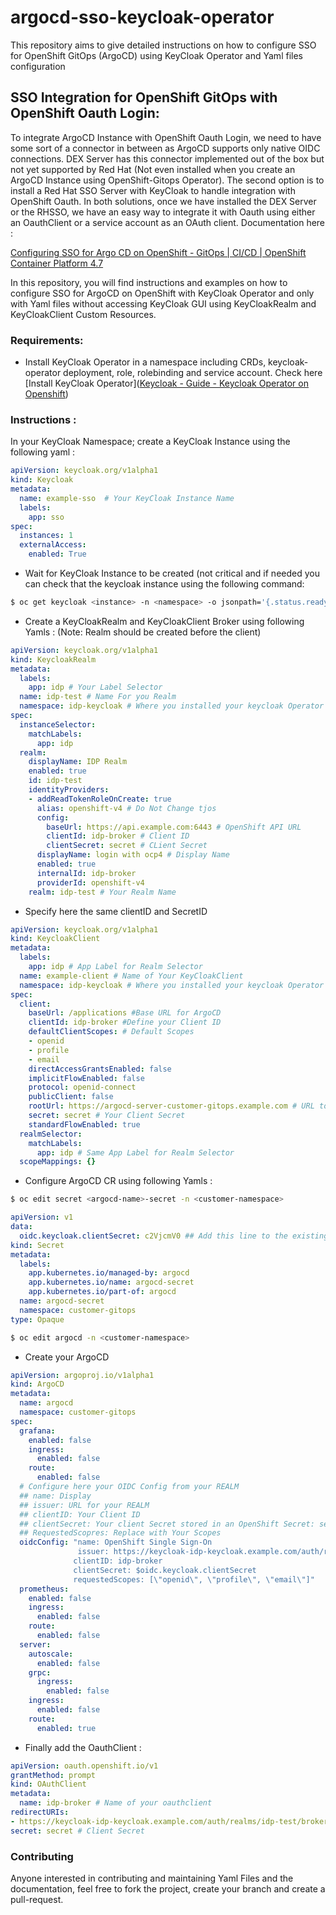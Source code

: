 # argocd-sso-keycloak-operator
This repository aims to give detailed instructions on how to configure SSO for OpenShift GitOps (ArgoCD) using KeyCloak Operator and Yaml files configuration

## SSO Integration for OpenShift GitOps with OpenShift Oauth Login:

To integrate ArgoCD Instance with OpenShift Oauth Login, we need to have some sort of a connector in between as ArgoCD supports only native OIDC connections. DEX Server has this connector implemented out of the box but not yet supported by Red Hat (Not even installed when you create an ArgoCD Instance using OpenShift-Gitops Operator). The second option is to install a Red Hat SSO Server with KeyCloak to handle integration with OpenShift Oauth. In both solutions, once we have installed the DEX Server or the RHSSO, we have an easy way to integrate it with Oauth using either an OauthClient or a service account as an OAuth client. Documentation here :

[Configuring SSO for Argo CD on OpenShift - GitOps | CI/CD | OpenShift Container Platform 4.7](https://docs.openshift.com/container-platform/4.7/cicd/gitops/configuring-sso-for-argo-cd-on-openshift.html#registering-an-additional-oauth-client_configuring-sso-for-argo-cd-on-openshift)

In this repository, you will find instructions and examples on how to configure SSO for ArgoCD on OpenShift with KeyCloak Operator and only with Yaml files without accessing KeyCloak GUI using KeyCloakRealm and KeyCloakClient Custom Resources. 

### Requirements:

* Install KeyCloak Operator in a namespace including CRDs, keycloak-operator deployment, role, rolebinding and service account. Check here [Install KeyCloak Operator]([Keycloak - Guide - Keycloak Operator on Openshift](https://www.keycloak.org/getting-started/getting-started-operator-openshift))

### Instructions :

In your KeyCloak Namespace; create a KeyCloak Instance using the following yaml :

```yaml
apiVersion: keycloak.org/v1alpha1
kind: Keycloak
metadata:
  name: example-sso  # Your KeyCloak Instance Name
  labels:
    app: sso
spec:
  instances: 1
  externalAccess:
    enabled: True
```

* Wait for KeyCloak Instance to be created (not critical and if needed you can check that the keycloak instance using the following command:

```bash
$ oc get keycloak <instance> -n <namespace> -o jsonpath='{.status.ready}'
```

* Create a KeyCloakRealm and KeyCloakClient Broker using following Yamls : (Note: Realm should be created before the client)

```yaml
apiVersion: keycloak.org/v1alpha1
kind: KeycloakRealm
metadata:
  labels:
    app: idp # Your Label Selector
  name: idp-test # Name For you Realm
  namespace: idp-keycloak # Where you installed your keycloak Operator
spec:
  instanceSelector:
    matchLabels:
      app: idp
  realm:
    displayName: IDP Realm
    enabled: true
    id: idp-test
    identityProviders:
    - addReadTokenRoleOnCreate: true
      alias: openshift-v4 # Do Not Change tjos
      config:
        baseUrl: https://api.example.com:6443 # OpenShift API URL
        clientId: idp-broker # Client ID
        clientSecret: secret # CLient Secret
      displayName: login with ocp4 # Display Name
      enabled: true
      internalId: idp-broker 
      providerId: openshift-v4
    realm: idp-test # Your Realm Name
```

* Specify here the same clientID and SecretID

  
```yaml
apiVersion: keycloak.org/v1alpha1
kind: KeycloakClient
metadata:
  labels:
    app: idp # App Label for Realm Selector
  name: example-client # Name of Your KeyCloakClient
  namespace: idp-keycloak # Where you installed your keycloak Operator
spec:
  client:
    baseUrl: /applications #Base URL for ArgoCD
    clientId: idp-broker #Define your Client ID
    defaultClientScopes: # Default Scopes
    - openid
    - profile
    - email
    directAccessGrantsEnabled: false 
    implicitFlowEnabled: false
    protocol: openid-connect
    publicClient: false 
    rootUrl: https://argocd-server-customer-gitops.example.com # URL to your ArgoCD  
    secret: secret # Your Client Secret
    standardFlowEnabled: true
  realmSelector:
    matchLabels:
      app: idp # Same App Label for Realm Selector
  scopeMappings: {}

```

* Configure ArgoCD CR using following Yamls :

```bash
$ oc edit secret <argocd-name>-secret -n <customer-namespace>
```

```yaml 
apiVersion: v1
data:
  oidc.keycloak.clientSecret: c2VjcmV0 ## Add this line to the existing argocd-secret with your client secret encrypted in Base64
kind: Secret
metadata:
  labels:
    app.kubernetes.io/managed-by: argocd
    app.kubernetes.io/name: argocd-secret
    app.kubernetes.io/part-of: argocd
  name: argocd-secret
  namespace: customer-gitops
type: Opaque

```

```bash
$ oc edit argocd -n <customer-namespace>
```

* Create your ArgoCD

```yaml
apiVersion: argoproj.io/v1alpha1
kind: ArgoCD
metadata:
  name: argocd
  namespace: customer-gitops
spec:
  grafana:
    enabled: false
    ingress:
      enabled: false
    route:
      enabled: false
  # Configure here your OIDC Config from your REALM 
  ## name: Display 
  ## issuer: URL for your REALM
  ## clientID: Your Client ID
  ## clientSecret: Your client Secret stored in an OpenShift Secret: see argocd-yaml example 
  ## RequestedScopres: Replace with Your Scopes
  oidcConfig: "name: OpenShift Single Sign-On   
               issuer: https://keycloak-idp-keycloak.example.com/auth/realms/idp-test  
              clientID: idp-broker
              clientSecret: $oidc.keycloak.clientSecret 
              requestedScopes: [\"openid\", \"profile\", \"email\"]"
  prometheus:
    enabled: false
    ingress:
      enabled: false
    route:
      enabled: false
  server:    
    autoscale:
      enabled: false
    grpc:
      ingress:
        enabled: false
    ingress:
      enabled: false
    route:
      enabled: true
```

* Finally add the OauthClient :

```yaml
apiVersion: oauth.openshift.io/v1
grantMethod: prompt
kind: OAuthClient
metadata:
  name: idp-broker # Name of your oauthclient
redirectURIs:
- https://keycloak-idp-keycloak.example.com/auth/realms/idp-test/broker/openshift-v4/endpoint # Replace idp-test by your Realm Name
secret: secret # Client Secret
```

### Contributing

Anyone interested in contributing and maintaining Yaml Files and the documentation, feel free to fork the project, create your branch and create a pull-request.
